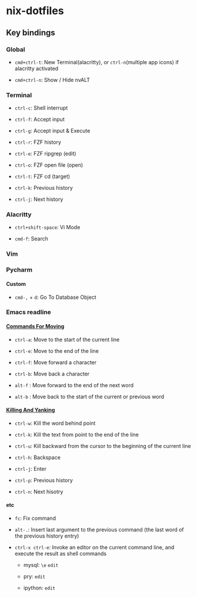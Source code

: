 # nix-dotfiles


## Key bindings


### Global

- `cmd+ctrl-t`:  New Terminal(alacritty), or `ctrl-n`(multiple app icons) if alacritty activated

- `cmd+ctrl-n`:  Show / Hide nvALT


### Terminal

- `ctrl-c`: Shell interrupt

- `ctrl-f`: Accept input

- `ctrl-g`: Accept input & Execute

- `ctrl-r`: FZF history

- `ctrl-e`: FZF ripgrep (edit)

- `ctrl-o`: FZF open file (open)

- `ctrl-t`: FZF cd (target)

- `ctrl-k`: Previous history

- `ctrl-j`: Next history

### Alacritty

- `ctrl+shift-space`: Vi Mode

- `cmd-f`: Search

### Vim


### Pycharm

#### Custom

- `cmd-,` + `d`: Go To Database Object


### Emacs readline

#### [Commands For Moving](https://www.gnu.org/software/bash/manual/html_node/Commands-For-Moving.html)

- `ctrl-a`: Move to the start of the current line

- `ctrl-e`: Move to the end of the line

- `ctrl-f`: Move forward a character

- `ctrl-b`: Move back a character

- `alt-f` : Move forward to the end of the next word

- `alt-b` : Move back to the start of the current or previous word


#### [Killing And Yanking](https://www.gnu.org/software/bash/manual/html_node/Commands-For-Killing.html)

- `ctrl-w`: Kill the word behind point

- `ctrl-k`: Kill the text from point to the end of the line

- `ctrl-u`: Kill backward from the cursor to the beginning of the current line

- `ctrl-h`: Backspace

- `ctrl-j`: Enter

- `ctrl-p`: Previous history

- `ctrl-n`: Next hisotry


#### etc

- `fc`:     Fix command

- `alt-.`:  Insert last argument to the previous command (the last word of the previous history entry)

- `ctrl-x ctrl-e`: Invoke an editor on the current command line, and execute the result as shell commands

  - mysql:   `\e` `edit`

  - pry:     `edit`

  - ipython: `edit`
